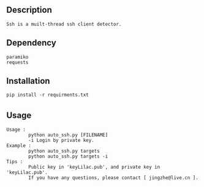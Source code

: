 Description
---
```
Ssh is a muilt-thread ssh client detector.
```

Dependency
---
```
paramiko
requests
```

Installation
---
```
pip install -r requirments.txt
```

Usage  　
---

```
Usage :
        python auto_ssh.py [FILENAME]
        -i Login by private key.
Example :
        python auto_ssh.py targets
        python auto_ssh.py targets -i
Tips :
        Public key in 'keyLilac.pub', and private key in 'keyLilac.pub'.
        If you have any questions, please contact [ jingzhe@live.cn ].
```